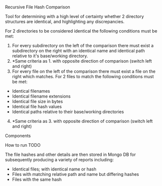 Recursive File Hash Comparison

Tool for determining with a high level of certainty whether 2 directory structures are identical, and highlighting any discrepancies.

For 2 directories to be considered identical the following conditions must be met:
1. For every subdirectory on the left of the comparison there must exist a subdirectory on the right with an identical name and identical path relative to it's base/working directory.
2. *Same criteria as 1. with opposite direction of comparison (switch left and right)
3. For every file on the left of the comparison there must exist a file on the right which matches.
For 2 files to match the following conditions must be met:
- Identical filenames
- Identical filename extensions
- Identical file size in bytes
- Identical file hash values
- Identical paths relative to their base/working directories
4. *Same criteria as 3. with opposite direction of comparison (switch left and right)

Components

How to run
TODO




The file hashes and other details are then stored in Mongo DB for subsequently producing a variety of reports including:
- Identical files; with identical name or hash
- Files with matching relative path and name but differing hashes
- Files with the same hash
